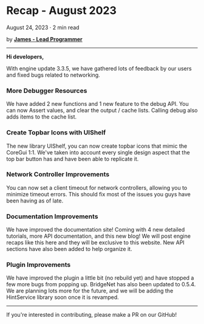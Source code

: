 # Recap - August 2023
August 24, 2023 · 2 min read

by **[James - Lead Programmer](https://github.com/lolmansReturn)**

---

**Hi developers,**

With engine update 3.3.5, we have gathered lots of feedback by our users and fixed bugs related to networking.

### More Debugger Resources

We have added 2 new functions and 1 new feature to the debug API. You can now Assert values, and clear the output / cache lists. Calling debug also adds items to the cache list.

### Create Topbar Icons with UIShelf

The new library UIShelf, you can now create topbar icons that mimic the CoreGui 1:1. We've taken into account every single design aspect that the top bar button has and have been able to replicate it.

### Network Controller Improvements

You can now set a client timeout for network controllers, allowing you to minimize timeout errors. This should fix most of the issues you guys have been having as of late.

### Documentation Improvements

We have improved the documentation site! Coming with 4 new detailed tutorials, more API documentation, and this new blog! We will post engine recaps like this here and they will be exclusive to this website. New API sections have also been added to help organize it.

### Plugin Improvements

We have improved the plugin a little bit (no rebuild yet) and have stopped a few more bugs from popping up. BridgeNet has also been updated to 0.5.4. We are planning lots more for the future, and we will be adding the HintService library soon once it is revamped.

---

If you're interested in contributing, please make a PR on our GitHub!